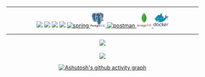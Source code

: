 <div align="center">
<hr>

<a href="https://docs.microsoft.com/en-us/dotnet/csharp/"><img src="https://user-images.githubusercontent.com/61664693/116169150-b6029200-a70c-11eb-9921-7069d54849ae.png" width="40px"></img></a>
<a href="https://www.java.com/"><img src="https://user-images.githubusercontent.com/61664693/116169128-b3a03800-a70c-11eb-8fbe-55a5c4ad2689.png" width="40px"></img></a>
<a href="https://docs.microsoft.com/en-us/dotnet/"><img src="https://user-images.githubusercontent.com/61664693/116169144-b569fb80-a70c-11eb-8e31-211ff32c07b5.png" width="40px"></img></a>
<a href="https://en.wikipedia.org/wiki/CSS"><img src="https://user-images.githubusercontent.com/61664693/116169139-b569fb80-a70c-11eb-8df4-4fa9be0bebe3.png" width="40px"></img></a>
<a href="https://spring.io/" target="_blank" rel="noreferrer"> <img src="https://www.vectorlogo.zone/logos/springio/springio-icon.svg" alt="spring" width="40" height="40"/> </a>
<a href="https://www.postgresql.org" target="_blank" rel="noreferrer"><img src="https://raw.githubusercontent.com/devicons/devicon/master/icons/postgresql/postgresql-original-wordmark.svg" alt="postgresql" width="40" height="40"/> </a>
<a href="https://postman.com" target="_blank" rel="noreferrer"> <img src="https://www.vectorlogo.zone/logos/getpostman/getpostman-icon.svg" alt="postman" width="40" height="40"/> </a> 
<a href="https://www.mongodb.com/" target="_blank" rel="noreferrer"> <img src="https://raw.githubusercontent.com/devicons/devicon/master/icons/mongodb/mongodb-original-wordmark.svg" alt="mongodb" width="40" height="40"/>
<a href="https://www.docker.com/" target="_blank" rel="noreferrer"> <img src="https://raw.githubusercontent.com/devicons/devicon/master/icons/docker/docker-original-wordmark.svg" alt="docker" width="40" height="40"/> </a>

<hr>

<!-- <p>
  <a href="https://github.com/ElifNidaKarakas?tab=repositories" target="_blank">
  <img src="https://github-readme-stats.vercel.app/api/top-langs/?username=ElifNidaKarakas&layout=compact&show_icons=true&theme=dracula">
  </a>
  </p> -->
  
<p align="center">
  <p>
    <a href="https://github.com/ElifNidaKarakas" target="_blank">
    <img src="https://github-readme-stats.vercel.app/api?username=ElifNidaKarakas&count_private=true&show_icons=true&theme=dracula">
      </a>
</p>
  <p>
  <a href="https://github.com/ElifNidaKarakas" target="_blank">
  <img align="center" src="https://github-readme-streak-stats.herokuapp.com?user=ElifNidaKarakas&theme=dracula&date_format=j%20M%5B%20Y%5D" />
  </a>
  </p>


  

[![Ashutosh's github activity graph](https://github-readme-activity-graph.cyclic.app/graph?username=ElifNidaKarakas&theme=github)](https://github.com/ElifNidaKarakas)
</div>
